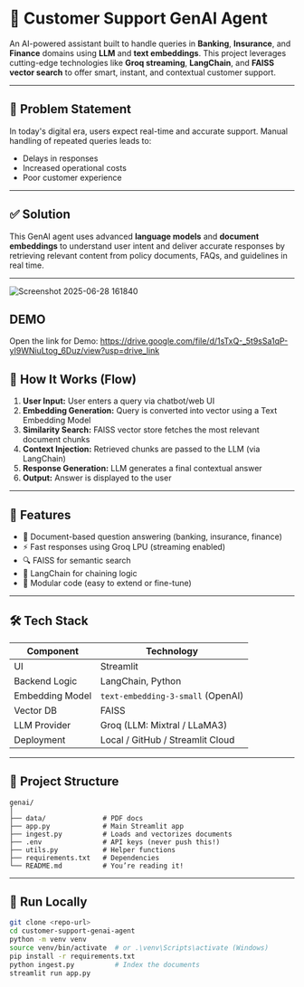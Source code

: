 # 🤖 Customer Support GenAI Agent

An AI-powered assistant built to handle queries in **Banking**, **Insurance**, and **Finance** domains using **LLM** and **text embeddings**. This project leverages cutting-edge technologies like **Groq streaming**, **LangChain**, and **FAISS vector search** to offer smart, instant, and contextual customer support.

---

## 📌 Problem Statement

In today's digital era, users expect real-time and accurate support. Manual handling of repeated queries leads to:

- Delays in responses
- Increased operational costs
- Poor customer experience

---

## ✅ Solution

This GenAI agent uses advanced **language models** and **document embeddings** to understand user intent and deliver accurate responses by retrieving relevant content from policy documents, FAQs, and guidelines in real time.

---
![Screenshot 2025-06-28 161840](https://github.com/user-attachments/assets/093a62f6-0c15-4c7d-94b0-885220f264ed)

## DEMO 
Open the link for Demo:  https://drive.google.com/file/d/1sTxQ-_5t9sSa1qP-yI9WNiuLtog_6Duz/view?usp=drive_link


## 🧠 How It Works (Flow)

1. **User Input:** User enters a query via chatbot/web UI  
2. **Embedding Generation:** Query is converted into vector using a Text Embedding Model  
3. **Similarity Search:** FAISS vector store fetches the most relevant document chunks  
4. **Context Injection:** Retrieved chunks are passed to the LLM (via LangChain)  
5. **Response Generation:** LLM generates a final contextual answer  
6. **Output:** Answer is displayed to the user

---

## 🚀 Features

- 📎 Document-based question answering (banking, insurance, finance)
- ⚡ Fast responses using Groq LPU (streaming enabled)
- 🔍 FAISS for semantic search
- 🤖 LangChain for chaining logic
- 🧩 Modular code (easy to extend or fine-tune)

---

## 🛠 Tech Stack

| Component        | Technology                        |
|------------------|-----------------------------------|
| UI               | Streamlit                         |
| Backend Logic    | LangChain, Python                 |
| Embedding Model  | `text-embedding-3-small` (OpenAI) |
| Vector DB        | FAISS                             |
| LLM Provider     | Groq (LLM: Mixtral / LLaMA3)      |
| Deployment       | Local / GitHub / Streamlit Cloud  |

---

## 📂 Project Structure

```
genai/
│
├── data/              # PDF docs
├── app.py             # Main Streamlit app
├── ingest.py          # Loads and vectorizes documents
├── .env               # API keys (never push this!)
├── utils.py           # Helper functions
├── requirements.txt   # Dependencies
└── README.md          # You’re reading it!
```

---

## 🚦 Run Locally

```bash
git clone <repo-url>
cd customer-support-genai-agent
python -m venv venv
source venv/bin/activate  # or .\venv\Scripts\activate (Windows)
pip install -r requirements.txt
python ingest.py          # Index the documents
streamlit run app.py
```

